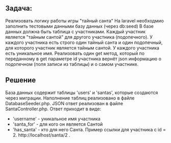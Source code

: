## Задача:
Реализовать логику работы игры "тайный санта"
На laravel необходмио заполнить тестовыми данными базу данных (через db:seed)
В базе данных должна быть таблица с участниками. Каждый участник является "тайным сантой" для другого участника (подопечного).
У каждого участника есть строго один тайный санта и один подопечный, для которого участник является тайным сантой.
У каждого участника есть уникальное имя.
Реализовать один get метод, который по переданному в get параметре id участника вернёт json информацию о подопечном (поля записи из таблицы) и о самом участнике.

## Решение
База данных содержит таблицы 'users' и 'santas', которые создаются через миграции. Наполнение таблиц реализовано в файле DatabaseSeeder.php. JSON ответ реализован в файле SantaController.php. Ответ приходит в виде:
- 'username' - уникальное имя участника
- 'santa_for' - для кого он является Сантой
- 'has_santa' - кто для него Санта.
Пример ссылки для участника с id = 2. http://localhost/santa/2 .

